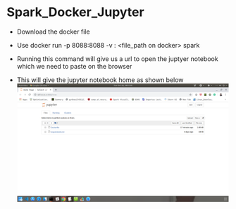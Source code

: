 # Spark_Docker_Jupyter

* Download the docker file 
* Use docker run -p 8088:8088 -v  <spark files on the system > : <file_path on docker> spark
* Running this command will give us a url to open the juptyer notebook which we need to paste on the browser
  
* This will give the jupyter notebook home as shown below
![Jupyter notebook with Spark ](Jupyter_notebook_with_Docker.png)


